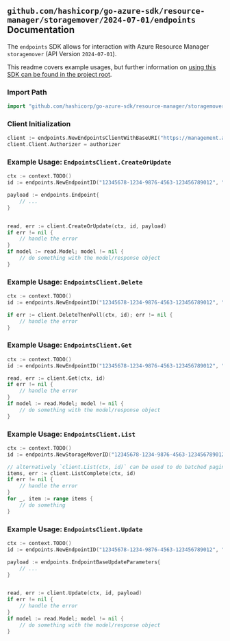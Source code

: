 
## `github.com/hashicorp/go-azure-sdk/resource-manager/storagemover/2024-07-01/endpoints` Documentation

The `endpoints` SDK allows for interaction with Azure Resource Manager `storagemover` (API Version `2024-07-01`).

This readme covers example usages, but further information on [using this SDK can be found in the project root](https://github.com/hashicorp/go-azure-sdk/tree/main/docs).

### Import Path

```go
import "github.com/hashicorp/go-azure-sdk/resource-manager/storagemover/2024-07-01/endpoints"
```


### Client Initialization

```go
client := endpoints.NewEndpointsClientWithBaseURI("https://management.azure.com")
client.Client.Authorizer = authorizer
```


### Example Usage: `EndpointsClient.CreateOrUpdate`

```go
ctx := context.TODO()
id := endpoints.NewEndpointID("12345678-1234-9876-4563-123456789012", "example-resource-group", "storageMoverName", "endpointName")

payload := endpoints.Endpoint{
	// ...
}


read, err := client.CreateOrUpdate(ctx, id, payload)
if err != nil {
	// handle the error
}
if model := read.Model; model != nil {
	// do something with the model/response object
}
```


### Example Usage: `EndpointsClient.Delete`

```go
ctx := context.TODO()
id := endpoints.NewEndpointID("12345678-1234-9876-4563-123456789012", "example-resource-group", "storageMoverName", "endpointName")

if err := client.DeleteThenPoll(ctx, id); err != nil {
	// handle the error
}
```


### Example Usage: `EndpointsClient.Get`

```go
ctx := context.TODO()
id := endpoints.NewEndpointID("12345678-1234-9876-4563-123456789012", "example-resource-group", "storageMoverName", "endpointName")

read, err := client.Get(ctx, id)
if err != nil {
	// handle the error
}
if model := read.Model; model != nil {
	// do something with the model/response object
}
```


### Example Usage: `EndpointsClient.List`

```go
ctx := context.TODO()
id := endpoints.NewStorageMoverID("12345678-1234-9876-4563-123456789012", "example-resource-group", "storageMoverName")

// alternatively `client.List(ctx, id)` can be used to do batched pagination
items, err := client.ListComplete(ctx, id)
if err != nil {
	// handle the error
}
for _, item := range items {
	// do something
}
```


### Example Usage: `EndpointsClient.Update`

```go
ctx := context.TODO()
id := endpoints.NewEndpointID("12345678-1234-9876-4563-123456789012", "example-resource-group", "storageMoverName", "endpointName")

payload := endpoints.EndpointBaseUpdateParameters{
	// ...
}


read, err := client.Update(ctx, id, payload)
if err != nil {
	// handle the error
}
if model := read.Model; model != nil {
	// do something with the model/response object
}
```
